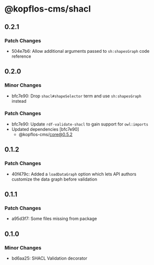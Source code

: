 # @kopflos-cms/shacl

## 0.2.1

### Patch Changes

- 504e7b6: Allow additional arguments passed to `sh:shapesGraph` code reference

## 0.2.0

### Minor Changes

- bfc7e90: Drop `shacl#shapeSelector` term and use `sh:shapesGraph` instead

### Patch Changes

- bfc7e90: Update `rdf-validate-shacl` to gain support for `owl:imports`
- Updated dependencies [bfc7e90]
  - @kopflos-cms/core@0.5.2

## 0.1.2

### Patch Changes

- 40f479c: Added a `loadDataGraph` option which lets API authors customize the data graph before validation

## 0.1.1

### Patch Changes

- a95d3f7: Some files missing from package

## 0.1.0

### Minor Changes

- bd6aa25: SHACL Validation decorator
